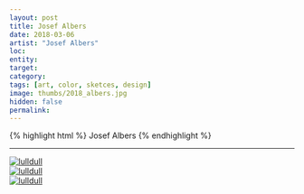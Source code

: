 ```yaml
---
layout: post
title: Josef Albers
date: 2018-03-06
artist: "Josef Albers"
loc: 
entity: 
target: 
category: 
tags: [art, color, sketces, design]
image: thumbs/2018_albers.jpg
hidden: false
permalink:
---
```




{% highlight html %}
Josef Albers
{% endhighlight %}

---



<div class="post_image">
	<a href="{{ site.baseurl }}/images/posts/2018_albers/001.jpg" target="_blank">
	<img src="{{ site.baseurl }}/images/posts/2018_albers/001.jpg" alt="lulldull"></a>
</div>

<div class="post_image">
	<a href="{{ site.baseurl }}/images/posts/2018_albers/002.jpg" target="_blank">
	<img src="{{ site.baseurl }}/images/posts/2018_albers/002.jpg" alt="lulldull"></a>
</div>

<div class="post_image">
	<a href="{{ site.baseurl }}/images/posts/2018_albers/003.jpg" target="_blank">
	<img src="{{ site.baseurl }}/images/posts/2018_albers/003.jpg" alt="lulldull"></a>
</div>